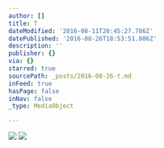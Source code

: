 ```yaml
---
author: []
title: T
dateModified: '2016-08-11T20:45:27.786Z'
datePublished: '2016-08-26T18:53:51.806Z'
description: ''
publisher: {}
via: {}
starred: true
sourcePath: _posts/2016-08-26-t.md
inFeed: true
hasPage: false
inNav: false
_type: MediaObject

---
```

![](https://the-grid-user-content.s3-us-west-2.amazonaws.com/25756447-f69f-4a04-a6c3-b51d6beab485.jpg)
![](https://the-grid-user-content.s3-us-west-2.amazonaws.com/e4bba758-87fa-4e73-9fcc-63d3e25af100.jpg)